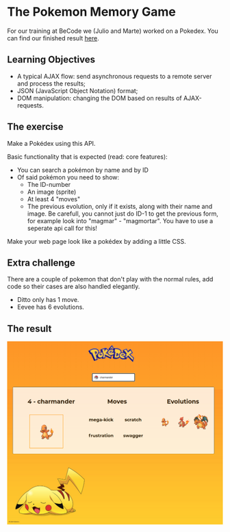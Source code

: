 # The Pokemon Memory Game #

For our training at BeCode we (Julio and Marte) worked on a Pokedex. You can find our finished result [here](https://juliocesarteixeira.github.io/Pokedex_API/index.html).

## Learning Objectives ##
* A typical AJAX flow: send asynchronous requests to a remote server and process the results;
* JSON (JavaScript Object Notation) format;
* DOM manipulation: changing the DOM based on results of AJAX-requests.

## The exercise ##
Make a Pokédex using this API.

Basic functionality that is expected (read: core features):

* You can search a pokémon by name and by ID
* Of said pokémon you need to show:
    * The ID-number
    * An image (sprite)
    * At least 4 "moves"
    * The previous evolution, only if it exists, along with their name and image. Be carefull, you cannot just do ID-1 to get the previous form, for example look into "magmar" - "magmortar". You have to use a seperate api call for this!
    
Make your web page look like a pokédex by adding a little CSS.

## Extra challenge ##
There are a couple of pokemon that don't play with the normal rules, add code so their cases are also handled elegantly.

* Ditto only has 1 move.
* Eevee has 6 evolutions.

## The result ##
![picture alt](/imgs/readme.png)
